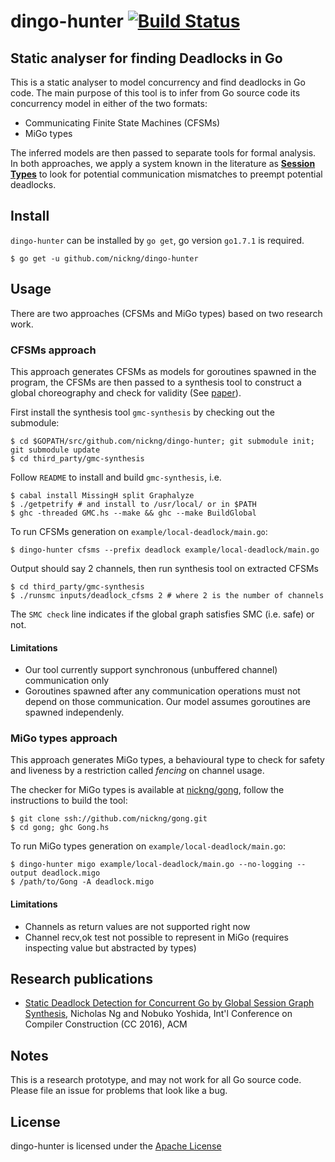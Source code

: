 # dingo-hunter [![Build Status](https://travis-ci.org/nickng/dingo-hunter.svg?branch=master)](https://travis-ci.org/nickng/dingo-hunter)

## Static analyser for finding Deadlocks in Go

This is a static analyser to model concurrency and find deadlocks in Go code.
The main purpose of this tool is to infer from Go source code its concurrency
model in either of the two formats:

 - Communicating Finite State Machines (CFSMs)
 - MiGo types

The inferred models are then passed to separate tools for formal analysis.
In both approaches, we apply a system known in the literature as
[**Session Types**](http://mrg.doc.ic.ac.uk/publications/multiparty-asynchronous-session-types/)
to look for potential communication mismatches to preempt potential deadlocks.

## Install

`dingo-hunter` can be installed by `go get`, go version `go1.7.1` is required.

    $ go get -u github.com/nickng/dingo-hunter

## Usage

There are two approaches (CFSMs and MiGo types) based on two research work.

### CFSMs approach

This approach generates CFSMs as models for goroutines spawned in the program,
the CFSMs are then passed to a synthesis tool to construct a global choreography
and check for validity (See [paper][cc16]).

First install the synthesis tool `gmc-synthesis` by checking out the submodule:

    $ cd $GOPATH/src/github.com/nickng/dingo-hunter; git submodule init; git submodule update
    $ cd third_party/gmc-synthesis

Follow `README` to install and build `gmc-synthesis`, i.e.

    $ cabal install MissingH split Graphalyze
    $ ./getpetrify # and install to /usr/local/ or in $PATH
    $ ghc -threaded GMC.hs --make && ghc --make BuildGlobal

To run CFSMs generation on `example/local-deadlock/main.go`:

    $ dingo-hunter cfsms --prefix deadlock example/local-deadlock/main.go

Output should say 2 channels, then run synthesis tool on extracted CFSMs

    $ cd third_party/gmc-synthesis
    $ ./runsmc inputs/deadlock_cfsms 2 # where 2 is the number of channels

The `SMC check` line indicates if the global graph satisfies SMC (i.e. safe) or not.

#### Limitations

  * Our tool currently support synchronous (unbuffered channel) communication only
  * Goroutines spawned after any communication operations must not depend on
    those communication. Our model assumes goroutines are spawned independenly.

### MiGo types approach

This approach generates MiGo types, a behavioural type
to check for safety and liveness by a restriction called *fencing* on channel
usage.

The checker for MiGo types is available at
[nickng/gong](https://github.com/nickng/gong), follow the instructions to build
the tool:

    $ git clone ssh://github.com/nickng/gong.git
    $ cd gong; ghc Gong.hs

To run MiGo types generation on `example/local-deadlock/main.go`:

    $ dingo-hunter migo example/local-deadlock/main.go --no-logging --output deadlock.migo
    $ /path/to/Gong -A deadlock.migo

#### Limitations

  * Channels as return values are not supported right now
  * Channel recv,ok test not possible to represent in MiGo (requires inspecting
    value but abstracted by types)

## Research publications

  * [Static Deadlock Detection for Concurrent Go by Global Session Graph Synthesis][cc16],
    Nicholas Ng and Nobuko Yoshida,
    Int'l Conference on Compiler Construction (CC 2016), ACM

## Notes

This is a research prototype, and may not work for all Go source code. Please
file an issue for problems that look like a bug.

## License

  dingo-hunter is licensed under the [Apache License](http://www.apache.org/licenses/LICENSE-2.0)

[cc16]: http://dl.acm.org/citation.cfm?doid=2892208.2892232 "Static Deadlock Detection for Concurrent Go by Global Graph Synthesis"
